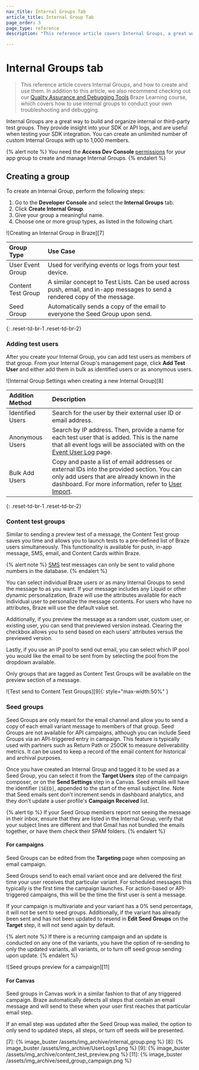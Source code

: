 ```yaml
---
nav_title: Internal Groups Tab
article_title: Internal Group Tab
page_order: 3
page_type: reference
description: "This reference article covers Internal Groups, a great way to get insight into your test device's SDK or API logs when testing SDK integration."

---
```


# Internal Groups tab

> This reference article covers Internal Groups, and how to create and use them. In addition to this article, we also recommend checking out our [Quality Assurance and Debugging Tools](https://learning.braze.com/quality-assurance-and-debugging-tools-in-the-dashboard/) Braze Learning course, which covers how to use internal groups to conduct your own troubleshooting and debugging.

Internal Groups are a great way to build and organize internal or third-party test groups. They provide insight into your SDK or API logs, and are useful when testing your SDK integration. You can create an unlimited number of custom Internal Groups with up to 1,000 members.

{% alert note %}
You need the **Access Dev Console** [permissions]({{site.baseurl}}/user_guide/administrative/manage_your_braze_users/user_permissions/#limited-and-team-role-permissions) for your app group to create and manage Internal Groups.
{% endalert %}

## Creating a group

To create an Internal Group, perform the following steps: 

1. Go to the **Developer Console** and select the **Internal Groups** tab. 
2. Click **Create Internal Group**.
3. Give your group a meaningful name.
4. Choose one or more group types, as listed in the following chart.

![Creating an Internal Group in Braze][7]

| Group Type     | Use Case     |
| :------------- | :------------- |
| User Event Group| Used for verifying events or logs from your test device.|
| Content Test Group | A similar concept to Test Lists. Can be used across push, email, and in-app messages to send a rendered copy of the message.|
| Seed Group | Automatically sends a copy of the email to everyone the Seed Group upon send.|
{: .reset-td-br-1 .reset-td-br-2}

### Adding test users

After you create your Internal Group, you can add test users as members of that group. From your Internal Group's management page, click **Add Test User** and either add them in bulk as identified users or as anonymous users.

![Internal Group Settings when creating a new Internal Group][8]

| Addition Method | Description |
| :------------- | :------------- |
| Identified Users |Search for the user by their external user ID or email address.|
|Anonymous Users| Search by IP address. Then, provide a name for each test user that is added. This is the name that all event logs will be associated with on the [Event User Log]({{site.baseurl}}/user_guide/administrative/app_settings/developer_console/event_user_log_tab/) page.|
|Bulk Add Users|Copy and paste a list of email addresses or external IDs into the provided section. You can only add users that are already known in the dashboard. For more information, refer to [User Import]({{site.baseurl}}/user_guide/data_and_analytics/user_data_collection/user_import/).|
{: .reset-td-br-1 .reset-td-br-2}

### Content test groups

Similar to sending a preview test of a message, the Content Test group saves you time and allows you to launch tests to a pre-defined list of Braze users simultaneously. This functionality is available for push, in-app message, SMS, email, and Content Cards within Braze.

{% alert note %}
[SMS]({{site.baseurl}}/user_guide/message_building_by_channel/sms/) test messages can only be sent to valid phone numbers in the database.
{% endalert %}

You can select individual Braze users or as many Internal Groups to send the message to as you want. If your message includes any Liquid or other dynamic personalization, Braze will use the attributes available for each individual user to personalize the message contents. For users who have no attributes, Braze will use the default value set.

Additionally, if you preview the message as a random user, custom user, or existing user, you can send that previewed version instead. Clearing the checkbox allows you to send based on each users’ attributes versus the previewed version.

Lastly, if you use an IP pool to send out email, you can select which IP pool you would like the email to be sent from by selecting the pool from the dropdown available.

Only groups that are tagged as Content Test Groups will be available on the preview section of a message.

![Test send to Content Test Groups][9]{: style="max-width:50%" }

### Seed groups

Seed Groups are only meant for the email channel and allow you to send a copy of each email variant message to members of that group. Seed Groups are not available for API campaigns, although you can include Seed Groups via an API-triggered entry in campaign. This feature is typically used with partners such as Return Path or 250OK to measure deliverability metrics. It can be used to keep a record of the email content for historical and archival purposes. 

Once you have created an Internal Group and tagged it to be used as a Seed Group, you can select it from the **Target Users** step of the campaign composer, or on the **Send Settings** step in a Canvas. Seed emails will have the identifier `[SEED]`, appended to the start of the email subject line. Note that Seed emails sent don't increment sends in dashboard analytics, and they don't update a user profile's **Campaign Received** list.

{% alert tip %}
If your Seed Group members report not seeing the message in their inbox, ensure that they are listed in the Internal Group, verify that your subject lines are different and that Gmail has not bundled the emails together, or have them check their SPAM folders.
{% endalert %}

#### For campaigns

Seed Groups can be edited from the **Targeting** page when composing an email campaign.

Seed Groups send to each email variant once and are delivered the first time your user receives that particular variant. For scheduled messages this typically is the first time the campaign launches. For action-based or API-triggered campaigns, this will be the time the first user is sent a message.

If your campaign is multivariate and your variant has a 0% send percentage, it will not be sent to seed groups. Additionally, if the variant has already been sent and has not been updated to resend in **Edit Seed Groups** on the **Target** step, it will not send again by default.

{% alert note %}
If there is a recurring campaign and an update is conducted on any one of the variants, you have the option of re-sending to only the updated variants, all variants, or to turn off seed group sending upon update.
{% endalert %}

![Seed groups preview for a campaign][11]

#### For Canvas

Seed groups in Canvas work in a similar fashion to that of any triggered campaign. Braze automatically detects all steps that contain an email message and will send to these when your user first reaches that particular email step.

If an email step was updated after the Seed Group was mailed, the option to only send to updated steps, all steps, or turn off seeds will be presented.


[7]: {% image_buster /assets/img_archive/internal_group.png %}
[8]: {% image_buster /assets/img_archive/UserLogs1.png %}
[9]: {% image_buster /assets/img_archive/content_test_preview.png %}
[11]: {% image_buster /assets/img_archive/seed_group_campaign.png %}
